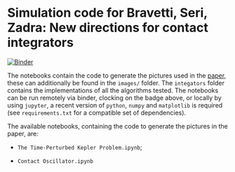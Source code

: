 # Simulation code for Bravetti, Seri, Zadra: New directions for contact integrators

[![Binder](https://mybinder.org/badge_logo.svg)](https://mybinder.org/v2/gh/mseri/gsi2020/master)

The notebooks contain the code to generate the pictures used in the [paper](),
these can additionally be found in the `images/` folder. The `integators` folder
contains the implementations of all the algorithms tested. The notebooks can
be run remotely via binder, clocking on the badge above, or locally by using
`jupyter`, a recent version of `python`, `numpy` and `matplotlib` is required 
(see `requirements.txt` for a compatible set of dependencies).

The available notebooks, containing the code to generate the pictures in the paper, are:

- `The Time-Perturbed Kepler Problem.ipynb`;

- `Contact Oscillator.ipynb`
